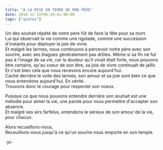 ```yaml
---
title: "À LA MISE EN TERRE DE MON PÈRE"
date: 2016-12-15T00:29:41-06:00
tags: ["quotes"]
---
```



Un des souhait répété de notre père fût de faire la fête pour sa mort.\
Lui qui observait la vie comme une rigolade, comme une succession d'instants pour déployer la joie de vivre.\
Et malgré les larmes, nous continuons à percevoir notre père avec son sourire, avec ses blagues généralement pas drôles.
Même si sa fin ne fut pas à l'image de sa vie, car la douleur qu'il vivait était forte, nous pouvons être certains, qu'au coeur de son être, sa joie de vivre continuait de jaillir.\
Et c'est bien cela que nous recevons encore aujourd'hui.\
Caché derrière le voile des larmes, son amour et sa joie sont bien ce que nous entendons aujourd'hui. En vérité.\
Trouvons donc le courage pour respecter son voeux.

Puisque ce que nous pouvons entendre derrière son souhait est une mélodie pour aimer la vie, une parole pour nous permettre d'accepter son absence.\
Et malgré ses airs farfelus, entendons le sérieux de son amour de la vie, pour chacun.

Alors recueillons-nous,\
Receuillons-nous jusqu'à ce qu'un sourire nous emporte en son temple.



-jo-
